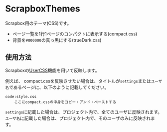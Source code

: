 # ScrapboxThemes
Scrapbox用のテーマ(CSS)です。  
- ページ一覧を1行1ページのコンパクトに表示する(compact.css)
- 背景を`#000000`の真っ黒にする(trueDark.css)

## 使用方法
Scrapboxの[UserCSS](https://scrapbox.io/help-jp/UserCSS)機能を用いて反映します。  

例えば、
compact.cssを反映させたい場合は、タイトルが`settings`または`ユーザ名`であるページに、以下のように記載してください。
```
code:style.css
    ここにcompact.cssの中身をコピー・アンド・ペーストする
```
`settings`に記載した場合は、プロジェクト内で、全てのユーザに反映されます。  
`ユーザ名`に記載した場合は、プロジェクト内で、そのユーザのみに反映されます。
